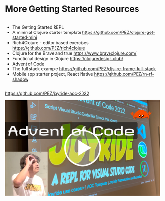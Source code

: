 <div class="slide">

# More Getting Started Resources
<div class="gutters-10 row">
<div class="column" style="flex: 1.25;">

- The Getting Started REPL
- A minimal Clojure starter template
  https://github.com/PEZ/clojure-get-started-mini
- Rich4Clojure - editor based exercises
  https://github.com/PEZ/rich4clojure
- Clojure for the Brave and true
  https://www.braveclojure.com/
- Functional design in Clojure
  https://clojuredesign.club/
- Advent of Code
- The full stack example
  https://github.com/PEZ/cljs-re-frame-full-stack
- Mobile app starter project, React Native
  https://github.com/PEZ/rn-rf-shadow
</div>

<div class="column">

https://github.com/PEZ/joyride-aoc-2022

[![Thumbnail Joyride AOC Video](images/joyride-aoc-thumbnail.png)](https://www.youtube.com/watch?v=0rJvOtbJDyI)

</div>
</div>

</div>

